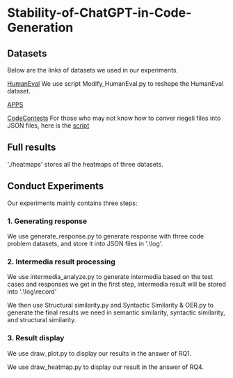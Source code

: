 # Stability-of-ChatGPT-in-Code-Generation

## Datasets
Below are the links of datasets we used in our experiments.

[HumanEval](https://github.com/openai/human-eval) We use script Modify_HumanEval.py to reshape the HumanEval dataset.

[APPS](https://github.com/hendrycks/apps)

[CodeContests](https://github.com/deepmind/code_contests) For those who may not know how to conver riegeli files into JSON files, here is the [script](https://github.com/deepmind/code_contests/pull/21)

## Full results

'./heatmaps' stores all the heatmaps of three datasets.

## Conduct Experiments
Our experiments mainly contains three steps:

### 1. Generating response

We use generate_response.py to generate response with three code problem datasets, and store it into JSON files in '.\log\'.

### 2. Intermedia result processing

We use intermedia_analyze.py to generate intermedia based on the test cases and responses we get in the first step, intermedia result will be stored into '.\log\record\' 

We then use Structural similarity.py and Syntactic Similarity & OER.py to generate the final results we need in semantic similarity, syntactic similarity, and structural similarity.

### 3. Result display

We use draw_plot.py to display our results in the answer of RQ1.

We use draw_heatmap.py to display our result in the answer of RQ4.
